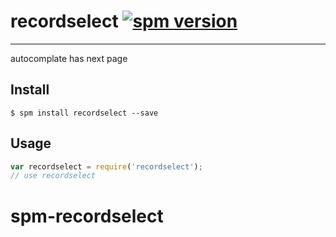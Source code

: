 # recordselect [![spm version](http://spmjs.io/badge/recordselect)](http://spmjs.io/package/recordselect)

---

autocomplate has next page

## Install

```
$ spm install recordselect --save
```

## Usage

```js
var recordselect = require('recordselect');
// use recordselect
```
# spm-recordselect
